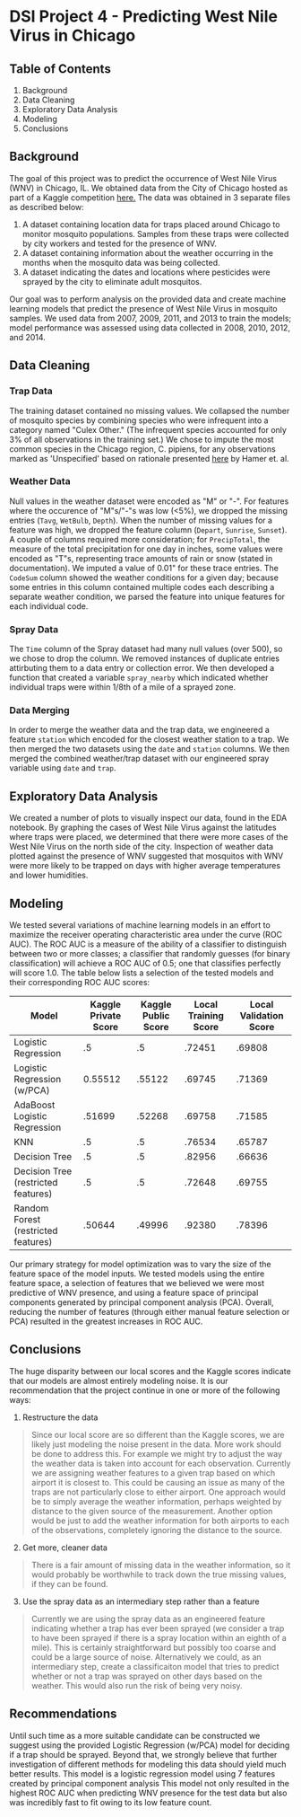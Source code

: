 # DSI Project 4 - Predicting West Nile Virus in Chicago

## Table of Contents

1. Background
2. Data Cleaning
3. Exploratory Data Analysis
4. Modeling
5. Conclusions

## Background

The goal of this project was to predict the occurrence of West Nile Virus (WNV) in Chicago, IL. We obtained data from the City of Chicago hosted as part of a Kaggle competition [here.](https:/www.kaggle.com/c/predict-west-nile-virus/) The data was obtained in 3 separate files as described below: 

1) A dataset containing location data for traps placed around Chicago to monitor mosquito populations. Samples from these traps were collected by city workers and tested for the presence of WNV.
2) A dataset containing information about the weather occurring in the months when the mosquito data was being collected.
3) A dataset indicating the dates and locations where pesticides were sprayed by the city to eliminate adult mosquitos. 

Our goal was to perform analysis on the provided data and create machine learning models that predict the presence of West Nile Virus in mosquito samples. We used data from 2007, 2009, 2011, and 2013 to train the models; model performance was assessed using data collected in 2008, 2010, 2012, and 2014.

## Data Cleaning

### Trap Data

The training dataset contained no missing values. We collapsed the number of mosquito species by combining species who were infrequent into a category named "Culex Other." (The infrequent species accounted for only 3% of all observations in the training set.) We chose to impute the most common species in the Chicago region, C. pipiens, for any observations marked as 'Unspecified' based on rationale presented [here](http://www.ajtmh.org/content/journals/10.4269/ajtmh.2009.80.268#html_fulltext) by Hamer et. al.

### Weather Data

Null values in the weather dataset were encoded as "M" or "-". For features where the occurence of "M"s/"-"s was low (<5%), we dropped the missing entries (`Tavg`, `WetBulb`, `Depth`). When the number of missing values for a feature was high, we dropped the feature column (`Depart`, `Sunrise`, `Sunset`). A couple of columns required more consideration; for `PrecipTotal`, the measure of the total precipitation for one day in inches, some values were encoded as "T"s, representing trace amounts of rain or snow (stated in documentation). We imputed a value of 0.01" for these trace entries.  The `CodeSum` column showed the weather conditions for a given day; because some entries in this column contained multiple codes each describing a separate weather condition, we parsed the feature into unique features for each individual code.
 
### Spray Data

The `Time` column of the Spray dataset had many null values (over 500), so we chose to drop the column. We removed instances of duplicate entries attirbuting them to a data entry or collection error. We then developed a function that created a variable `spray_nearby` which indicated whether individual traps were within 1/8th of a mile of a sprayed zone.

### Data Merging

In order to merge the weather data and the trap data, we engineered a feature `station` which encoded for the closest weather station to a trap. We then merged the two datasets using the `date` and `station` columns. We then merged the combined weather/trap dataset with our engineered spray variable using `date` and `trap`.

## Exploratory Data Analysis

We created a number of plots to visually inspect our data, found in the EDA notebook. By graphing the cases of West Nile Virus against the latitudes where traps were placed, we determined that there were more cases of the West Nile Virus on the north side of the city. Inspection of weather data plotted against the presence of WNV suggested that mosquitos with WNV were more likely to be trapped on days with higher average temperatures and lower humidities. 

## Modeling

We tested several variations of machine learning models in an effort to maximize the receiver operating characteristic area under the curve (ROC AUC). The ROC AUC is a measure of the ability of a classifier to distinguish between two or more classes; a classifier that randomly guesses (for binary classification) will achieve a ROC AUC of 0.5; one that classifies perfectly will score 1.0. The table below lists a selection of the tested models and their corresponding ROC AUC scores:

Model|Kaggle Private Score|Kaggle Public Score | Local Training Score | Local Validation Score
--|--|--|--|--|
Logistic Regression| .5| .5| .72451| .69808
Logistic Regression (w/PCA)|0.55512 |.55122 | .69745| .71369
AdaBoost Logistic Regression| .51699|.52268 | .69758 | .71585
KNN |.5| .5 | .76534 | .65787
Decision Tree|.5|.5 | .82956 | .66636
Decision Tree (restricted features)|.5|.5 | .72648 | .69755
Random Forest (restricted features)|.50644|.49996 | .92380| .78396

Our primary strategy for model optimization was to vary the size of the feature space of the model inputs. We tested models using the entire feature space, a selection of features that we believed we were most predictive of WNV presence, and using a feature space of principal components generated by principal component analysis (PCA). Overall, reducing the number of features (through either manual feature selection or PCA) resulted in the greatest increases in ROC AUC.

## Conclusions

The huge disparity between our local scores and the Kaggle scores indicate that our models are almost entirely modeling noise. It is our recommendation that the project continue in one or more of the following ways:

1. Restructure the data
> Since our local score are so different than the Kaggle scores, we are likely just modeling the noise present in the data. More work should be done to address this. For example we might try to adjust the way the weather data is taken into account for each observation. Currently we are assigning weather features to a given trap based on which airport it is closest to. This could be causing an issue as many of the traps are not particularly close to either airport. One approach would be to simply average the weather information, perhaps weighted by distance to the given source of the measurement. Another option would be just to add the weather information for both airports to each of the observations, completely ignoring the distance to the source.

2. Get more, cleaner data
> There is a fair amount of missing data in the weather information, so it would probably be worthwhile to track down the true missing values, if they can be found. 
 
3. Use the spray data as an intermediary step rather than a feature
> Currently we are using the spray data as an engineered feature indicating whether a trap has ever been sprayed (we consider a trap to have been sprayed if there is a spray location within an eighth of a mile). This is certainly straightforward but possibly too coarse and could be a large source of noise. Alternatively we could, as an intermediary step, create a classificaiton model that tries to predict whether or not a trap was sprayed on other days based on the weather. This would also run the risk of being very noisy.


## Recommendations 

Until such time as a more suitable candidate can be constructed we suggest using the provided Logistic Regression (w/PCA) model for deciding if a trap should be sprayed. Beyond that, we strongly believe that further investigation of different methods for modeling this data should yield much better results. This model is a logistic regression model using 7 features created by principal component analysis This model not only resulted in the highest ROC AUC when predicting WNV presence for the test data but also was incredibly fast to fit owing to its low feature count. 
